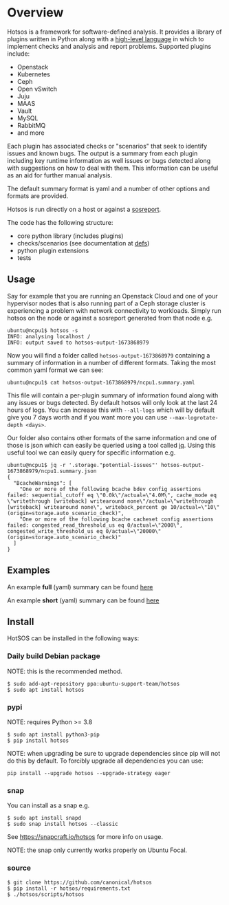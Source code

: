 # Overview

Hotsos is a framework for software-defined analysis. It provides a library of
plugins written in Python along with a [high-level
language](hotsos/defs/README.md) in which to implement checks and analysis and
report problems. Supported plugins include:

* Openstack
* Kubernetes
* Ceph
* Open vSwitch
* Juju
* MAAS
* Vault
* MySQL
* RabbitMQ
* and more

Each plugin has associated checks or "scenarios" that seek to identify issues
and known bugs. The output is a summary from each plugin including key runtime
information as well issues or bugs detected along with suggestions on how to
deal with them. This information can be useful as an aid for further manual
analysis.

The default summary format is yaml and a number of other options and formats are
provided.

Hotsos is run directly on a host or against a [sosreport](https://github.com/sosreport/sos).

The code has the following structure:

* core python library (includes plugins)
* checks/scenarios (see documentation at [defs](hotsos/defs/README.md))
* python plugin extensions
* tests

## Usage

Say for example that you are running an Openstack Cloud and one of your
hypervisor nodes that is also running part of a Ceph storage cluster
is experiencing a problem with network connectivity to workloads. Simply
run hotsos on the node or against a sosreport generated from that node e.g.

```console
ubuntu@ncpu1$ hotsos -s
INFO: analysing localhost /
INFO: output saved to hotsos-output-1673868979
```

Now you will find a folder called `hotsos-output-1673868979` containing a
summary of information in a number of different formats. Taking the most common
yaml format we can see:

```console
ubuntu@ncpu1$ cat hotsos-output-1673868979/ncpu1.summary.yaml
```

This file will contain a per-plugin summary of information found along with any
issues or bugs detected. By default hotsos will only look at the last 24 hours of logs.
You can increase this with `--all-logs` which will by default give you 7 days
worth and if you want more you can use `--max-logrotate-depth <days>`.

Our folder also contains other formats of the same information and one of those
is json which can easily be queried using a tool called
[jq](https://stedolan.github.io/jq/). Using this useful tool we can easily query
for specific information e.g.

```console
ubuntu@ncpu1$ jq -r '.storage."potential-issues"' hotsos-output-1673868979/ncpu1.summary.json
{
  "BcacheWarnings": [
    "One or more of the following bcache bdev config assertions failed: sequential_cutoff eq \"0.0k\"/actual=\"4.0M\", cache_mode eq \"writethrough [writeback] writearound none\"/actual=\"writethrough [writeback] writearound none\", writeback_percent ge 10/actual=\"10\" (origin=storage.auto_scenario_check)",
    "One or more of the following bcache cacheset config assertions failed: congested_read_threshold_us eq 0/actual=\"2000\", congested_write_threshold_us eq 0/actual=\"20000\" (origin=storage.auto_scenario_check)"
  ]
}
```

## Examples

An example **full** (yaml) summary can be found
[here](examples/hotsos-example-openstack.summary.yaml)

An example **short** (yaml) summary can be found
[here](examples/hotsos-example-openstack.short.summary.yaml)

## Install

HotSOS can be installed in the following ways:

### Daily build Debian package

NOTE: this is the recommended method.

```console
$ sudo add-apt-repository ppa:ubuntu-support-team/hotsos
$ sudo apt install hotsos
```


### pypi

NOTE: requires Python >= 3.8

```console
$ sudo apt install python3-pip
$ pip install hotsos
```

NOTE: when upgrading be sure to upgrade dependencies since pip will not do this by default.
      To forcibly upgrade all dependencies you can use:

```
pip install --upgrade hotsos --upgrade-strategy eager
```

### snap

You can install as a snap e.g.

```console
$ sudo apt install snapd
$ sudo snap install hotsos --classic
```

See <https://snapcraft.io/hotsos> for more info on usage.

NOTE: the snap only currently works properly on Ubuntu Focal.

### source

```console
$ git clone https://github.com/canonical/hotsos
$ pip install -r hotsos/requirements.txt
$ ./hotsos/scripts/hotsos
```
